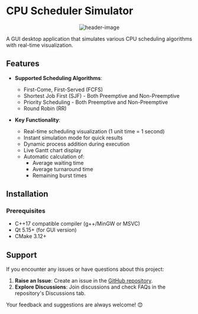 # CPU Scheduler Simulator
<div id="header" align="center">
  <img src="https://github.com/user-attachments/assets/72e4e9b2-d684-4c8a-91a9-ab3f7623adae" alt="header-image">
</div>


A GUI desktop application that simulates various CPU scheduling algorithms with real-time visualization.

## Features

- **Supported Scheduling Algorithms**:
  - First-Come, First-Served (FCFS)
  - Shortest Job First (SJF) - Both Preemptive and Non-Preemptive
  - Priority Scheduling - Both Preemptive and Non-Preemptive
  - Round Robin (RR)

- **Key Functionality**:
  - Real-time scheduling visualization (1 unit time = 1 second)
  - Instant simulation mode for quick results
  - Dynamic process addition during execution
  - Live Gantt chart display
  - Automatic calculation of:
    - Average waiting time
    - Average turnaround time
    - Remaining burst times

## Installation

### Prerequisites
- C++17 compatible compiler (g++/MinGW or MSVC)
- Qt 5.15+ (for GUI version)
- CMake 3.12+

## **Support**

If you encounter any issues or have questions about this project:  
1. **Raise an Issue**: Create an issue in the [GitHub repository](https://github.com/Jovany-20/XML-DSA-PROJECT/issues).  
3. **Explore Discussions**: Join discussions and check FAQs in the repository's Discussions tab.

Your feedback and suggestions are always welcome! 😊

